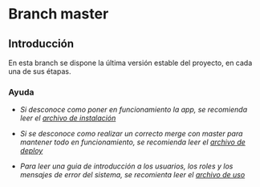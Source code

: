 # Branch master

## Introducción

En esta branch se dispone la última versión estable del proyecto, en cada una 
de sus étapas.

### Ayuda

* _Si desconoce como poner en funcionamiento la app, se recomienda leer el_
_[archivo de instalación](https://gitlab.catedras.linti.unlp.edu.ar/proyecto2017/grupo5/blob/master/.gitlab/INSTALL.md)_

* _Si se desconoce como realizar un correcto merge con master para mantener todo_ 
_en funcionamiento, se recomienda leer el_
_[archivo de deploy](https://gitlab.catedras.linti.unlp.edu.ar/proyecto2017/grupo5/blob/master/.gitlab/DEPLOYMENT.md)_

* _Para leer una guia de introducción a los usuarios, los roles y los mensajes de_
_error del sistema, se recomienta leer el_
_[archivo de uso](https://gitlab.catedras.linti.unlp.edu.ar/proyecto2017/grupo5/blob/master/.gitlab/USO.md)_
